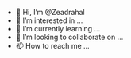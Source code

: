 - 👋 Hi, I’m @Zeadrahal
- 👀 I’m interested in ...
- 🌱 I’m currently learning ...
- 💞️ I’m looking to collaborate on ...
- 📫 How to reach me ...

<!---
Zeadrahal/Zeadrahal is a ✨ special ✨ repository because its `README.md` (this file) appears on your GitHub profile.
You can click the Preview link to take a look at your changes.
--->
